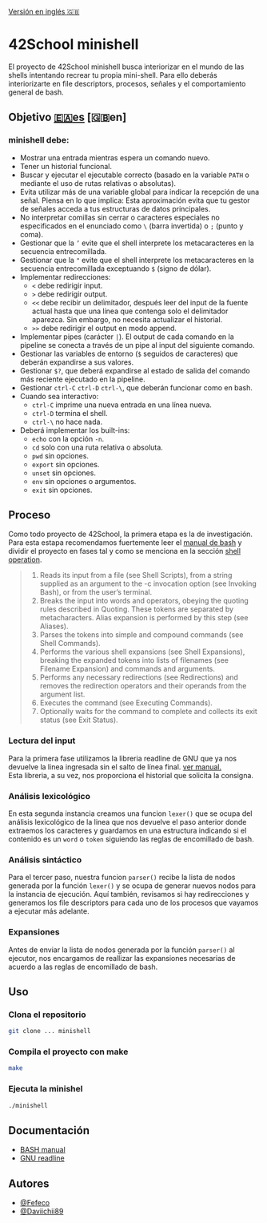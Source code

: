 [Versión en inglés :uk:](README.en.md)
# 42School minishell 

El proyecto de 42School minishell busca interiorizar en el mundo de las shells intentando recrear tu propia mini-shell. Para ello deberás interiorizarte en file descriptors, procesos, señales y el comportamiento general de bash. 

## Objetivo [:ceuta_melilla:es](es.subject.pdf)	 [:uk:en]
### minishell debe:
- Mostrar una entrada mientras espera un comando nuevo.
- Tener un historial funcional.
- Buscar y ejecutar el ejecutable correcto (basado en la variable `PATH` o mediante el uso de rutas relativas o absolutas).
- Evita utilizar más de una variable global para indicar la recepción de una señal. Piensa en lo que implica: Esta aproximación evita que tu gestor de señales acceda a tus estructuras de datos principales.
- No interpretar comillas sin cerrar o caracteres especiales no especificados en el enunciado como `\` (barra invertida) o `;` (punto y coma).
- Gestionar que la `’` evite que el shell interprete los metacaracteres en la secuencia
entrecomillada.
- Gestionar que la `"` evite que el shell interprete los metacaracteres en la secuencia entrecomillada exceptuando `$` (signo de dólar).
- Implementar redirecciones:
  - `<` debe redirigir input.
  - `>` debe redirigir output.
  - `<<` debe recibir un delimitador, después leer del input de la fuente actual hasta que una línea que contenga solo el delimitador aparezca. Sin embargo, no necesita actualizar el historial.
  - `>>` debe redirigir el output en modo append.
- Implementar pipes (carácter `|`). El output de cada comando en la pipeline se conecta a través de un pipe al input del siguiente comando.
- Gestionar las variables de entorno (`$` seguidos de caracteres) que deberán expandirse a sus valores.
- Gestionar `$?`, que deberá expandirse al estado de salida del comando más reciente ejecutado en la pipeline.
- Gestionar `ctrl-C` `ctrl-D` `ctrl-\`, que deberán funcionar como en bash.
- Cuando sea interactivo:
  - `ctrl-C` imprime una nueva entrada en una línea nueva.
  - `ctrl-D` termina el shell.
  - `ctrl-\` no hace nada.
- Deberá implementar los built-ins:
  - `echo` con la opción `-n`.
  - `cd` solo con una ruta relativa o absoluta.
  - `pwd` sin opciones.
  - `export` sin opciones.
  - `unset` sin opciones.
  - `env` sin opciones o argumentos.
  - `exit` sin opciones.
 
## Proceso
Como todo proyecto de 42School, la primera etapa es la de investigación.  
Para esta estapa recomendamos fuertemente leer el [manual de bash](https://www.gnu.org/software/bash/manual/html_node/index.html) y dividir el proyecto en fases tal y como se menciona en la sección [shell operation](https://www.gnu.org/software/bash/manual/html_node/Shell-Operation.html).

> 1.  Reads its input from a file (see Shell Scripts), from a string supplied as an argument to the -c invocation option (see Invoking Bash), or from the user’s terminal.
> 2.  Breaks the input into words and operators, obeying the quoting rules described in Quoting. These tokens are separated by metacharacters. Alias expansion is performed by this step (see Aliases).
> 3.  Parses the tokens into simple and compound commands (see Shell Commands).
> 4.  Performs the various shell expansions (see Shell Expansions), breaking the expanded tokens into lists of filenames (see Filename Expansion) and commands and arguments.
> 5.  Performs any necessary redirections (see Redirections) and removes the redirection operators and their operands from the argument list.
> 6.  Executes the command (see Executing Commands).
> 7.  Optionally waits for the command to complete and collects its exit status (see Exit Status).

### Lectura del input

Para la primera fase utilizamos la libreria readline de GNU que ya nos devuelve la linea ingresada sin el salto de línea final. [ver manual.](https://tiswww.case.edu/php/chet/readline/rltop.html)  
Esta libreria, a su vez, nos proporciona el historial que solicita la consigna.   

### Análisis lexicológico

En esta segunda instancia creamos una funcion `lexer()` que se ocupa del análisis lexicológico de la linea que nos devuelve el paso anterior donde extraemos los caracteres y guardamos en una estructura indicando si el contenido es un `word` o `token` siguiendo las reglas de encomillado de bash.

### Análisis sintáctico

Para el tercer paso, nuestra funcion `parser()` recibe la lista de nodos generada por la función `lexer()` y se ocupa de generar nuevos nodos para la instancia de ejecución. Aquí también, revisamos si hay redirecciones y generamos los file descriptors para cada uno de los procesos que vayamos a ejecutar más adelante.  

### Expansiones

Antes de enviar la lista de nodos generada por la función `parser()` al ejecutor, nos encargamos de reallizar las expansiones necesarias de acuerdo a las reglas de encomillado de bash.

## Uso
### Clona el repositorio
```bash
git clone ... minishell
```
### Compila el proyecto con make
```bash
make
```
### Ejecuta la minishel
```bash
./minishell
```
## Documentación
- [BASH manual](https://www.gnu.org/software/bash/manual/html_node/index.html)
- [GNU readline](https://tiswww.case.edu/php/chet/readline/rltop.html)

## Autores

- [@Fefeco](https://www.github.com/Fefeco)
- [@Daviichii89](https://github.com/Daviichii89)














